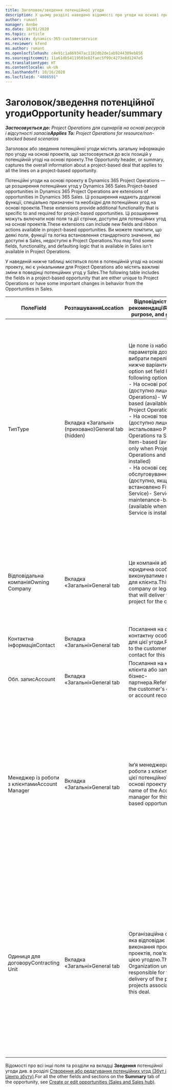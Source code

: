 ```yaml
---
title: Заголовок/зведення потенційної угоди
description: У цьому розділі наведено відомості про угоди на основі проектів, а також позиції потенційної угоди на основі проектів.
author: rumant
manager: Annbe
ms.date: 10/01/2020
ms.topic: article
ms.service: dynamics-365-customerservice
ms.reviewer: kfend
ms.author: rumant
ms.openlocfilehash: c4e91c1a869347ac1182db2de1ab9244309eb856
ms.sourcegitcommit: 11a61db54119503e82faec5f99c4273e8d1247e5
ms.translationtype: HT
ms.contentlocale: uk-UA
ms.lasthandoff: 10/16/2020
ms.locfileid: "4086591"
---
```

# <a name="opportunity-headersummary"></a><span data-ttu-id="f5cad-103">Заголовок/зведення потенційної угоди</span><span class="sxs-lookup"><span data-stu-id="f5cad-103">Opportunity header/summary</span></span>

<span data-ttu-id="f5cad-104">_**Застосовується до:** Project Operations для сценаріїв на основі ресурсів і відсутності запасів_</span><span class="sxs-lookup"><span data-stu-id="f5cad-104">_**Applies To:** Project Operations for resource/non-stocked based scenarios_</span></span>


<span data-ttu-id="f5cad-105">Заголовок або зведення потенційної угоди містить загальну інформацію про угоду на основі проектів, що застосовується до всіх позицій у потенційній угоді на основі проекту.</span><span class="sxs-lookup"><span data-stu-id="f5cad-105">The Opportunity header, or summary, captures the overall information about a project-based deal that applies to all the lines on a project-based opportunity.</span></span>

<span data-ttu-id="f5cad-106">Потенційні угоди на основі проекту в Dynamics 365 Project Operations — це розширення потенційних угод у Dynamics 365 Sales.</span><span class="sxs-lookup"><span data-stu-id="f5cad-106">Project-based opportunities in Dynamics 365 Project Operations are extensions of opportunities in Dynamics 365 Sales.</span></span> <span data-ttu-id="f5cad-107">Ці розширення надають додаткові функції, спеціально призначені та необхідні для потенційних угод на основі проектів.</span><span class="sxs-lookup"><span data-stu-id="f5cad-107">These extensions provide additional functionality that is specific to and required for project-based opportunities.</span></span> <span data-ttu-id="f5cad-108">Ці розширення можуть включати нові поля та дії стрічки, доступні для потенційних угод на основі проектів.</span><span class="sxs-lookup"><span data-stu-id="f5cad-108">These extensions can include new fields and ribbon actions available in project-based opportunities.</span></span> <span data-ttu-id="f5cad-109">Ви можете помітити, що деякі поля, функції та логіка встановлення стандартного значення, які доступні в Sales, недоступні в Project Operations.</span><span class="sxs-lookup"><span data-stu-id="f5cad-109">You may find some fields, functionality, and defaulting logic that is available in Sales isn't available in Project Operations.</span></span>

<span data-ttu-id="f5cad-110">У наведеній нижче таблиці містяться поля в потенційній угоді на основі проекту, які є унікальними для Project Operations або містять важливі зміни в поведінці потенційних угод у Sales.</span><span class="sxs-lookup"><span data-stu-id="f5cad-110">The following table includes the fields in a project-based opportunity that are either unique to Project Operations or have some important changes in behavior from the Opportunities in Sales.</span></span>

| <span data-ttu-id="f5cad-111">**Поле**</span><span class="sxs-lookup"><span data-stu-id="f5cad-111">**Field**</span></span> | <span data-ttu-id="f5cad-112">**Розташування**</span><span class="sxs-lookup"><span data-stu-id="f5cad-112">**Location**</span></span> | <span data-ttu-id="f5cad-113">**Відповідність, ціль і рекомендації**</span><span class="sxs-lookup"><span data-stu-id="f5cad-113">**Relevance, purpose, and guidance**</span></span> | <span data-ttu-id="f5cad-114">**Вплив на наступні етапи**</span><span class="sxs-lookup"><span data-stu-id="f5cad-114">**Downstream impact**</span></span> |
| --- | --- | --- | --- |
| <span data-ttu-id="f5cad-115">Тип</span><span class="sxs-lookup"><span data-stu-id="f5cad-115">Type</span></span> | <span data-ttu-id="f5cad-116">Вкладка «Загальні» (приховано)</span><span class="sxs-lookup"><span data-stu-id="f5cad-116">General tab (hidden)</span></span> | <span data-ttu-id="f5cad-117">Це поле із набором параметрів дозволяє вибрати перелічені нижче варіанти.</span><span class="sxs-lookup"><span data-stu-id="f5cad-117">This option set field has the following options:</span></span></br><span data-ttu-id="f5cad-118">- На основі робіт (доступно лише з Project Operations)</span><span class="sxs-lookup"><span data-stu-id="f5cad-118">- Work-based (available only with Project Operations)</span></span></br><span data-ttu-id="f5cad-119">- На основі товарів (доступно лише якщо інстальовано Project Operations та Sales)</span><span class="sxs-lookup"><span data-stu-id="f5cad-119">- Item-based (available only when Project Operations and Sales are installed)</span></span></br><span data-ttu-id="f5cad-120">- На основі сервісного обслуговування (доступно, якщо встановлено Field Service)</span><span class="sxs-lookup"><span data-stu-id="f5cad-120">- Service maintenance-based (available when Field Service is installed)</span></span> | <span data-ttu-id="f5cad-121">У разі використання Project Operations для цього значення поля автоматично встановлюється значення **На основі робіт** , яке класифікує потенційну угоду як угоду на основі проекту.</span><span class="sxs-lookup"><span data-stu-id="f5cad-121">When you use Project Operations, this field value is automatically set to **Work-based** which classifies the Opportunity as project-based.</span></span> <span data-ttu-id="f5cad-122">Потенційна угода має бути угодою на основі проекту, щоб дозволити усі спеціальні розширення та функції на основі проекту пізніше у процесі збуту для цієї угоди.</span><span class="sxs-lookup"><span data-stu-id="f5cad-122">An Opportunity should be project-based to enable all project-specific extensions and functionality in the downstream sales process for this deal.</span></span> |
| <span data-ttu-id="f5cad-123">Відповідальна компанія</span><span class="sxs-lookup"><span data-stu-id="f5cad-123">Owning Company</span></span> | <span data-ttu-id="f5cad-124">Вкладка «Загальні»</span><span class="sxs-lookup"><span data-stu-id="f5cad-124">General tab</span></span> | <span data-ttu-id="f5cad-125">Це компанія або юридична особа, яка виконуватиме проект для клієнта.</span><span class="sxs-lookup"><span data-stu-id="f5cad-125">This is the company or legal entity that will deliver the project for the customer.</span></span> | <span data-ttu-id="f5cad-126">Ці відомості поля копіюватимуться до відповідного поля в ціновій пропозиції проекту, створеній з цієї потенційної угоди.</span><span class="sxs-lookup"><span data-stu-id="f5cad-126">This field information will be copied to the corresponding field on the Project quote that is created from this Opportunity.</span></span> |
| <span data-ttu-id="f5cad-127">Контактна інформація</span><span class="sxs-lookup"><span data-stu-id="f5cad-127">Contact</span></span> | <span data-ttu-id="f5cad-128">Вкладка «Загальні»</span><span class="sxs-lookup"><span data-stu-id="f5cad-128">General tab</span></span> | <span data-ttu-id="f5cad-129">Посилання на основну контактну особу клієнта для цієї угоди.</span><span class="sxs-lookup"><span data-stu-id="f5cad-129">Reference to the customer's primary contact for this deal.</span></span> | |
| <span data-ttu-id="f5cad-130">Обл. запис</span><span class="sxs-lookup"><span data-stu-id="f5cad-130">Account</span></span> | <span data-ttu-id="f5cad-131">Вкладка «Загальні»</span><span class="sxs-lookup"><span data-stu-id="f5cad-131">General tab</span></span> | <span data-ttu-id="f5cad-132">Посилання на компанію клієнта або запис бізнес-партнера.</span><span class="sxs-lookup"><span data-stu-id="f5cad-132">Reference to the customer's company or account record.</span></span> | |
| <span data-ttu-id="f5cad-133">Менеджер із роботи з клієнтами</span><span class="sxs-lookup"><span data-stu-id="f5cad-133">Account Manager</span></span> | <span data-ttu-id="f5cad-134">Вкладка «Загальні»</span><span class="sxs-lookup"><span data-stu-id="f5cad-134">General tab</span></span> | <span data-ttu-id="f5cad-135">Ім’я менеджера із роботи з клієнтами для цієї потенційної угоди на основі проекту.</span><span class="sxs-lookup"><span data-stu-id="f5cad-135">The name of the Account manager for this project-based opportunity.</span></span> | <span data-ttu-id="f5cad-136">Менеджер із роботи з клієнтами відповідає за керування зв’язками з клієнтом до завершення цього проекту.</span><span class="sxs-lookup"><span data-stu-id="f5cad-136">The Account manager is responsible for managing the relationship with the customer through the completion of this project.</span></span> <span data-ttu-id="f5cad-137">На основі запису планованого ресурсу, прив’язаного до менеджера із роботи з клієнтами, для одиниці з договору встановлюється значення за замовчуванням.</span><span class="sxs-lookup"><span data-stu-id="f5cad-137">Based on the bookable resource record tied to the Account manager, the contracting unit is defaulted.</span></span> |
| <span data-ttu-id="f5cad-138">Одиниця для договору</span><span class="sxs-lookup"><span data-stu-id="f5cad-138">Contracting Unit</span></span> | <span data-ttu-id="f5cad-139">Вкладка «Загальні»</span><span class="sxs-lookup"><span data-stu-id="f5cad-139">General tab</span></span> | <span data-ttu-id="f5cad-140">Організаційна одиниця, яка відповідає за виконання проекту або проектів, пов’язаних із цією угодою.</span><span class="sxs-lookup"><span data-stu-id="f5cad-140">The Organization unit that is responsible for the delivery of the project or projects associated with this deal.</span></span> | <span data-ttu-id="f5cad-141">Одиниця для договору — це підрозділ компанії, який виконуватиме проекти після закриття угоди.</span><span class="sxs-lookup"><span data-stu-id="f5cad-141">The contracting unit is the division of the company that will complete the project(s) after the deal is closed.</span></span> <span data-ttu-id="f5cad-142">Кожна одиниця для договору має грошову одиницю, і ця грошова одиниця використовується для звіту із запланованих і фактичних витрат, що виникли під час реалізації проекту.</span><span class="sxs-lookup"><span data-stu-id="f5cad-142">Every contracting unit has a currency, and this currency is used to report estimated and actual costs incurred during the project.</span></span> |

<span data-ttu-id="f5cad-143">Відомості про всі інші поля та розділи на вкладці **Зведення** потенційної угоди див. в розділі [Створення або редагування потенційних угод (Збут і Центр збуту)](https://docs.microsoft.com/dynamics365/sales-enterprise/create-edit-opportunity-sales).</span><span class="sxs-lookup"><span data-stu-id="f5cad-143">For all the other fields and sections on the **Summary** tab of the opportunity, see [Create or edit opportunities (Sales and Sales hub)](https://docs.microsoft.com/dynamics365/sales-enterprise/create-edit-opportunity-sales).</span></span>
